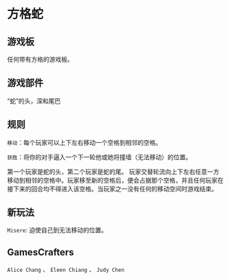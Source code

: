 # 方格蛇

## 游戏板

任何带有方格的游戏板。

## 游戏部件

“蛇”的头，深和尾巴

## 规则

`移动`：每个玩家可以上下左右移动一个空格到相邻的空格。

`获胜`：将你的对手逼入一个下一轮他或她将撞墙（无法移动）的位置。

第一个玩家是蛇的头，第二个玩家是蛇的尾。 玩家交替轮流向上下左右任意一方移动到相邻的空格中。玩家移至新的空格后，便会占据那个空格，并且任何玩家在接下来的回合均不得进入该空格。当玩家之一没有任何的移动空间时游戏结束。

## 新玩法

`Misere`: 迫使自己到无法移动的位置。

## GamesCrafters

`Alice Chang` 、 `Eleen Chiang` 、 `Judy Chen`
